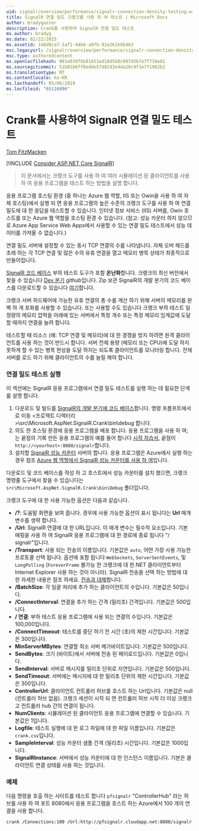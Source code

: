 ```yaml
---
uid: signalr/overview/performance/signalr-connection-density-testing-with-crank
title: SignalR 연결 밀도 크랭크를 사용 하 여 테스트 | Microsoft Docs
author: bradygaster
description: Crank를 사용하여 SignalR 연결 밀도 테스트
ms.author: bradyg
ms.date: 02/22/2015
ms.assetid: 148d9ca7-1af1-44b6-a9fb-91e261b9b463
msc.legacyurl: /signalr/overview/performance/signalr-connection-density-testing-with-crank
msc.type: authoredcontent
ms.openlocfilehash: 901e039fbb81651ed18d560c99745b7e7f716e01
ms.sourcegitcommit: 51b01b6ff8edde57d8243e4da28c9f1e7f1962b2
ms.translationtype: MT
ms.contentlocale: ko-KR
ms.lasthandoff: 05/06/2019
ms.locfileid: "65116096"
---
```

# <a name="signalr-connection-density-testing-with-crank"></a>Crank를 사용하여 SignalR 연결 밀도 테스트

[Tom FitzMacken](https://github.com/tfitzmac)

[!INCLUDE [Consider ASP.NET Core SignalR](~/includes/signalr/signalr-version-disambiguation.md)]

> 이 문서에서는 크랭크 도구를 사용 하 여 여러 시뮬레이션 된 클라이언트를 사용 하 여 응용 프로그램을 테스트 하는 방법을 설명 합니다.

응용 프로그램 호스팅 환경 (중 하나는 Azure 웹 역할, IIS 또는 Owin을 사용 하 여 자체 호스팅)에서 실행 되 면 응용 프로그램의 높은 수준의 크랭크 도구를 사용 하 여 연결 밀도에 대 한 응답을 테스트할 수 있습니다. 인터넷 정보 서비스 (IIS) 서버를, Owin 호스트를 또는 Azure 웹 역할을 호스팅 환경 수 있습니다. (참고: 성능 카운터 하지 않으므로 Azure App Service Web Apps에서 사용할 수 있는 연결 밀도 테스트에서 성능 데이터를 가져올 수 없습니다.)

연결 밀도 서버에 설정할 수 있는 동시 TCP 연결의 수를 나타냅니다. 자체 오버 헤드를 초래 하는 각 TCP 연결 및 많은 수의 유휴 연결을 열고 메모리 병목 상태가 최종적으로 만들어집니다.

[SignalR 코드 베이스](https://github.com/signalr/signalr) 부하 테스트 도구가 포함 **온난화**합니다. 크랭크의 최신 버전에서 찾을 수 있습니다 [Dev 분기](https://github.com/SignalR/signalr/tree/dev) github입니다. Zip 보관 SignalR의 개발 분기의 코드 베이스를 다운로드할 수 있습니다 [여기](https://github.com/SignalR/SignalR/archive/dev.zip)합니다.

크랭크 서버 하드웨어에 가능한 유휴 연결의 총 수를 계산 하기 위해 서버의 메모리를 완벽 하 게 포화를 사용할 수 있습니다. 또는 사용할 수도 있습니다 크랭크 부하 테스트 일정량의 메모리 압력을 아래에 있는 서버에서 특정 개수 또는 특정 메모리 임계값에 도달할 때까지 연결을 늘려 합니다.

테스트할 때 리소스 (예: TCP 연결 및 메모리)에 대 한 경쟁을 방지 하려면 원격 클라이언트를 사용 하는 것이 반드시 합니다. 서버 전체 용량 (메모리 또는 CPU)에 도달 하지 못하게 할 수 있는 병목 현상을 도달 하지는 되도록 클라이언트를 모니터링 합니다. 전체 서버를 로드 하기 위해 클라이언트의 수를 늘릴 해야 합니다.

### <a name="running-a-connection-density-test"></a>연결 밀도 테스트 실행

이 섹션에는 SignalR 응용 프로그램에서 연결 밀도 테스트를 실행 하는 데 필요한 단계를 설명 합니다.

1. 다운로드 및 빌드를 [SignalR의 개발 분기에 코드 베이스](https://github.com/SignalR/SignalR/archive/dev.zip)합니다. 명령 프롬프트에서로 이동 &lt;프로젝트 디렉터리&gt;\src\Microsoft.AspNet.SignalR.Crank\bin\debug 합니다.
2. 의도 한 호스팅 환경에 응용 프로그램을 배포 합니다. 응용 프로그램을 사용 하 여;는 끝점의 기록 만든 응용 프로그램의 예를 들어 합니다 [시작 자습서](../getting-started/tutorial-getting-started-with-signalr.md), 끝점이 `http://<yourhost>:8080/signalr`합니다.
3. 설치할 [SignalR 성능 카운터](signalr-performance.md#perfcounters) 서버의 합니다. 응용 프로그램은 Azure에서 실행 하는 경우 참조 [Azure 웹 역할에서 SignalR 성능 카운터를 사용 하 여](using-signalr-performance-counters-in-an-azure-web-role.md)입니다.

다운로드 및 코드 베이스를 작성 하 고 호스트에서 성능 카운터를 설치 했으면, 크랭크 명령줄 도구에서 찾을 수 있습니다는 `src\Microsoft.AspNet.SignalR.Crank\bin\Debug` 폴더입니다.

크랭크 도구에 대 한 사용 가능한 옵션은 다음과 같습니다.

- **/?**: 도움말 화면을 보여 줍니다. 경우에 사용 가능한 옵션이 표시 됩니다는 **Url** 매개 변수를 생략 합니다.
- **/Url**: SignalR 연결에 대 한 URL입니다. 이 매개 변수는 필수적 요소입니다. 기본 매핑을 사용 하 여 SignalR 응용 프로그램에 대 한 경로에 종료 됩니다 "/ signalr"입니다.
- **/Transport**: 사용 되는 전송의 이름입니다. 기본값은 `auto`, 어떤 가장 사용 가능한 프로토콜 선택 됩니다. 옵션에 포함 됩니다 `WebSockets`, `ServerSentEvents`, 및 `LongPolling` (`ForeverFrame` 불가능 한 크랭크에 대 한.NET 클라이언트부터 Internet Explorer 사용 하는 것이 아니라). SignalR 전송을 선택 하는 방법에 대 한 자세한 내용은 참조 하세요. [전송과 대체](../getting-started/introduction-to-signalr.md#transports)합니다.
- **/BatchSize**: 각 일괄 처리에 추가 하는 클라이언트의 수입니다. 기본값은 50입니다.
- **/ConnectInterval**: 연결을 추가 하는 간격 (밀리초) 간격입니다. 기본값은 500입니다.
- **/ 연결**: 부하 테스트 응용 프로그램에 사용 되는 연결의 수입니다. 기본값은 100,000입니다.
- **/ConnectTimeout**: 테스트를 중단 하기 전 시간 (초)의 제한 시간입니다. 기본값은 300입니다.
- **MinServerMBytes**: 연결할 최소 서버 메가바이트입니다. 기본값은 500입니다.
- **SendBytes**: 크기 (바이트)에서 서버에 전송 된 페이로드입니다. 기본값은 0입니다.
- **SendInterval**: 서버로 메시지를 밀리초 단위로 지연입니다. 기본값은 500입니다.
- **SendTimeout**: 서버에는 메시지에 대 한 밀리초 단위의 제한 시간입니다. 기본값은 300입니다.
- **ControllerUrl**: 클라이언트 컨트롤러 허브를 호스트 하는 Url입니다. 기본값은 null (컨트롤러 허브 없음). 크랭크 세션이 시작 되 면 컨트롤러 허브 시작 더 이상 크랭크 고 컨트롤러 hub 간의 연결이 됩니다.
- **NumClients**: 시뮬레이션 된 클라이언트 응용 프로그램에 연결할 수 있습니다. 기본값은 1입니다.
- **Logfile**: 테스트 실행에 대 한 로그 파일에 대 한 파일 이름입니다. 기본값은 `crank.csv`입니다.
- **SampleInterval**: 성능 카운터 샘플 간격 (밀리초) 시간입니다. 기본값은 1000입니다.
- **SignalRInstance**: 서버에서 성능 카운터에 대 한 인스턴스 이름입니다. 기본은 클라이언트 연결 상태를 사용 하는 것입니다.

### <a name="example"></a>예제

다음 명령을 호출 하는 사이트를 테스트 합니다 `pfsignalr` "ControllerHub" 라는 허브를 사용 하 여 포트 8080에서 응용 프로그램을 호스트 하는 Azure에서 100 개의 연결을 사용 합니다.

`crank /Connections:100 /Url:http://pfsignalr.cloudapp.net:8080/signalr`
